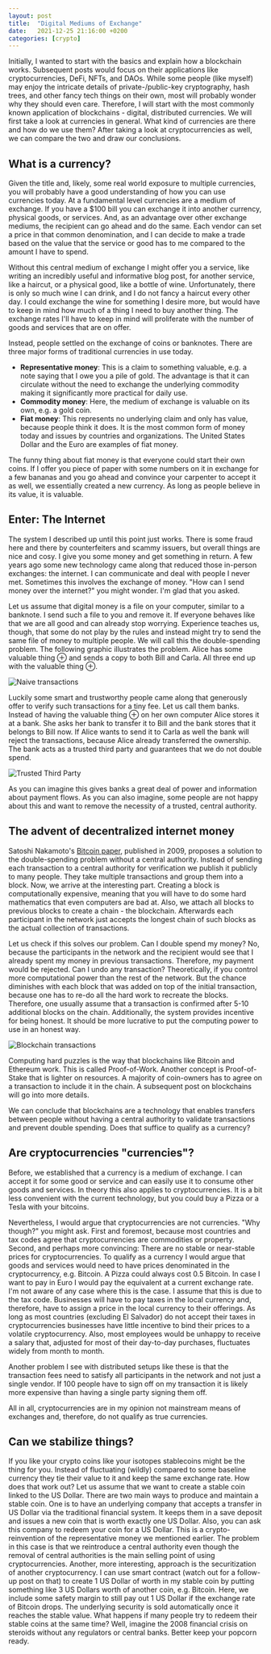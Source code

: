 ```yaml
---
layout: post
title:  "Digital Mediums of Exchange"
date:   2021-12-25 21:16:00 +0200
categories: [crypto]
---
```


Initially, I wanted to start with the basics and explain how a blockchain works.
Subsequent posts would focus on their applications like cryptocurrencies, DeFi, NFTs, and DAOs.
While some people (like myself) may enjoy the intricate details of private-/public-key cryptography,
hash trees, and other fancy tech things on their own, most will probably wonder why they should even care.
Therefore, I will start with the most commonly known application of blockchains - digital, distributed currencies.
We will first take a look at currencies in general.
What kind of currencies are there and how do we use them?
After taking a look at cryptocurrencies as well, we can compare the two and draw our conclusions.

## What is a currency?

Given the title and, likely, some real world exposure to multiple currencies, you will probably have a good
understanding of how you can use currencies today.
At a fundamental level currencies are a medium of exchange.
If you have a $100 bill you can exchange it into another currency, physical goods, or services.
And, as an advantage over other exchange mediums, the recipient can go ahead and do the same.
Each vendor can set a price in that common denomination, and I can decide to make a trade based on the value that
the service or good has to me compared to the amount I have to spend.

Without this central medium of exchange I might offer you a service, like writing an incredibly useful and informative
blog post, for another service, like a haircut, or a physical good, like a bottle of wine.
Unfortunately, there is only so much wine I can drink, and I do not fancy a haircut every other day.
I could exchange the wine for something I desire more, but would have to keep in mind how much of a thing I need to buy
another thing.
The exchange rates I'll have to keep in mind will proliferate with the number of goods and services that are on offer.

Instead, people settled on the exchange of coins or banknotes.
There are three major forms of traditional currencies in use today.

- **Representative money**: This is a claim to something valuable, e.g. a note saying that I owe you a pile of gold.
  The advantage is that it can circulate without the need to exchange the underlying commodity making it significantly
  more practical for daily use.
- **Commodity money**: Here, the medium of exchange is valuable on its own, e.g. a gold coin.
- **Fiat money**: This represents no underlying claim and only has value, because people think it does. It is the most
  common form of money today and issues by countries and organizations. The United States Dollar and the Euro are examples
  of fiat money.

The funny thing about fiat money is that everyone could start their own coins.
If I offer you piece of paper with some numbers on it in exchange for a few bananas and you go ahead and convince your
carpenter to accept it as well, we essentially created a new currency.
As long as people believe in its value, it is valuable.

## Enter: The Internet

The system I described up until this point just works.
There is some fraud here and there by counterfeiters and scammy issuers, but overall things are nice and cosy.
I give you some money and get something in return.
A few years ago some new technology came along that reduced those in-person exchanges: the internet.
I can communicate and deal with people I never met.
Sometimes this involves the exchange of money.
"How can I send money over the internet?" you might wonder.
I'm glad that you asked.

Let us assume that digital money is a file on your computer, similar to a banknote.
I send such a file to you and remove it.
If everyone behaves like that we are all good and can already stop worrying.
Experience teaches us, though, that some do not play by the rules and instead might try
to send the same file of money to multiple people.
We will call this the double-spending problem.
The following graphic illustrates the problem.
Alice has some valuable thing $\oplus$ and sends a copy to both Bill and Carla.
All three end up with the valuable thing $\oplus$.

![Naive transactions](/assets/2021-12-12-cryptocurrencies/naive-exchange.png)

Luckily some smart and trustworthy people came along that generously offer to verify such transactions for
a tiny fee.
Let us call them banks.
Instead of having the valuable thing $\oplus$ on her own computer Alice stores it at a bank.
She asks her bank to transfer it to Bill and the bank stores that it belongs to Bill now.
If Alice wants to send it to Carla as well the bank will reject the transactions, because Alice already transferred
the ownership.
The bank acts as a trusted third party and guarantees that we do not double spend.

![Trusted Third Party](/assets/2021-12-12-cryptocurrencies/trusted-third-party.png)

As you can imagine this gives banks a great deal of power and information about payment flows.
As you can also imagine, some people are not happy about this and want to remove the necessity of a trusted, central
authority.

## The advent of decentralized internet money

Satoshi Nakamoto's [Bitcoin paper](https://bitcoin.org/bitcoin.pdf), published in 2009, proposes a solution to the
double-spending problem without a central authority.
Instead of sending each transaction to a central authority for verification we publish it publicly to many people.
They take multiple transactions and group them into a block.
Now, we arrive at the interesting part.
Creating a block is computationally expensive, meaning that you will have to do some hard mathematics that even computers
are bad at.
Also, we attach all blocks to previous blocks to create a chain - the blockchain.
Afterwards each participant in the network just accepts the longest chain of such blocks as the actual collection of
transactions.

Let us check if this solves our problem.
Can I double spend my money? No, because the participants in the network and the recipient would see that I already spent
my money in previous transactions. Therefore, my payment would be rejected.
Can I undo any transaction? Theoretically, if you control more computational power than the rest of the network.
But the chance diminishes with each block that was added on top of the initial transaction, because one has to re-do
all the hard work to recreate the blocks.
Therefore, one usually assume that a transaction is confirmed after 5-10 additional blocks on the chain.
Additionally, the system provides incentive for being honest.
It should be more lucrative to put the computing power to use in an honest way.

![Blockchain transactions](/assets/2021-12-12-cryptocurrencies/blockchain.png)

Computing hard puzzles is the way that blockchains like Bitcoin and Ethereum work.
This is called Proof-of-Work.
Another concept is Proof-of-Stake that is lighter on resources.
A majority of coin-owners has to agree on a transaction to include it in the chain.
A subsequent post on blockchains will go into more details.

We can conclude that blockchains are a technology that enables transfers between people without having a central
authority to validate transactions and prevent double spending.
Does that suffice to qualify as a currency?

## Are cryptocurrencies "currencies"?

Before, we established that a currency is a medium of exchange.
I can accept it for some good or service and can easily use it to consume other goods and services.
In theory this also applies to cryptocurrencies.
It is a bit less convenient with the current technology, but you could buy a Pizza or a Tesla with your bitcoins.

Nevertheless, I would argue that cryptocurrencies are not currencies.
"Why though?" you might ask.
First and foremost, because most countries and tax codes agree that cryptocurrencies are commodities or property.
Second, and perhaps more convincing: There are no stable or near-stable prices for cryptocurrencies.
To qualify as a currency I would argue that goods and services would need to have prices denominated in the cryptocurrency,
e.g. Bitcoin.
A Pizza could always cost 0.5 Bitcoin.
In case I want to pay in Euro I would pay the equivalent at a current exchange rate.
I'm not aware of any case where this is the case.
I assume that this is due to the tax code.
Businesses will have to pay taxes in the local currency and, therefore, have to assign a price in the local currency
to their offerings.
As long as most countries (excluding El Salvador) do not accept their taxes in cryptocurrencies businesses have little
incentive to bind their prices to a volatile cryptocurrency.
Also, most employees would be unhappy to receive a salary that, adjusted for most of their day-to-day purchases,
fluctuates widely from month to month.

Another problem I see with distributed setups like these is that the transaction fees need to satisfy all participants
in the network and not just a single vendor.
If 100 people have to sign off on my transaction it is likely more expensive than having a single party signing them off.

All in all, cryptocurrencies are in my opinion not mainstream means of exchanges and, therefore, do not qualify as
true currencies.

## Can we stabilize things?

If you like your crypto coins like your isotopes stablecoins might be the thing for you.
Instead of fluctuating (wildly) compared to some baseline currency they tie their value to it and keep the same
exchange rate.
How does that work out?
Let us assume that we want to create a stable coin linked to the US Dollar.
There are two main ways to produce and maintain a stable coin.
One is to have an underlying company that accepts a transfer in US Dollar via the traditional financial system.
It keeps them in a save deposit and issues a new coin that is worth exactly one US Dollar.
Also, you can ask this company to redeem your coin for a US Dollar.
This is a crypto-reinvention of the representative money we mentioned earlier.
The problem in this case is that we reintroduce a central authority even though the removal of central authorities
is the main selling point of using cryptocurrencies.
Another, more interesting, approach is the securitization of another cryptocurrency.
I can use smart contract (watch out for a follow-up post on that) to create 1 US Dollar of worth in my stable coin
by putting something like 3 US Dollars worth of another coin, e.g. Bitcoin.
Here, we include some safety margin to still pay out 1 US Dollar if the exchange rate of Bitcoin drops.
The underlying security is sold automatically once it reaches the stable value.
What happens if many people try to redeem their stable coins at the same time?
Well, imagine the 2008 financial crisis on steroids without any regulators or central banks.
Better keep your popcorn ready.

